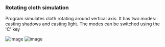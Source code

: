 ### Rotating cloth simulation

Program simulates cloth rotating around vertical axis. It has two modes: casting shadows and casting light. The modes can be switched using the 'C' key

![image](https://github.com/user-attachments/assets/019f6ec6-b2cb-4631-9f5a-b5832a10a1de)
![image](https://github.com/user-attachments/assets/6309bf7e-6bde-4c8b-9db0-87312498d833)
